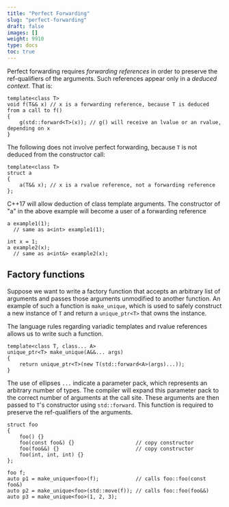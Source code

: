 ```yaml
---
title: "Perfect Forwarding"
slug: "perfect-forwarding"
draft: false
images: []
weight: 9910
type: docs
toc: true
---
```


Perfect forwarding requires *forwarding references* in order to preserve the ref-qualifiers of the arguments. Such references appear only in a *deduced context*. That is:

    template<class T>
    void f(T&& x) // x is a forwarding reference, because T is deduced from a call to f()
    {
        g(std::forward<T>(x)); // g() will receive an lvalue or an rvalue, depending on x
    }

The following does not involve perfect forwarding, because `T` is not deduced from the constructor call:

    template<class T>
    struct a
    {
        a(T&& x); // x is a rvalue reference, not a forwarding reference
    };


<!-- if version [gte C++17] -->

C++17 will allow deduction of class template arguments. The constructor of "a" in the above example will become a user of a forwarding reference

    a example1(1);
      // same as a<int> example1(1);

    int x = 1;
    a example2(x);
      // same as a<int&> example2(x);

<!-- end version if -->

## Factory functions
Suppose we want to write a factory function that accepts an arbitrary list of arguments and passes those arguments unmodified to another function. An example of such a function is `make_unique`, which is used to safely construct a new instance of `T` and return a `unique_ptr<T>` that owns the instance.

The language rules regarding variadic templates and rvalue references allows us to write such a function.

    template<class T, class... A>
    unique_ptr<T> make_unique(A&&... args)
    {
        return unique_ptr<T>(new T(std::forward<A>(args)...));
    }

The use of ellipses `...` indicate a parameter pack, which represents an arbitrary number of types. The compiler will expand this parameter pack to the correct number of arguments at the call site. These arguments are then passed to `T`'s constructor using `std::forward`. This function is required to preserve the ref-qualifiers of the arguments.

    struct foo
    {
        foo() {}
        foo(const foo&) {}                    // copy constructor
        foo(foo&&) {}                         // copy constructor
        foo(int, int, int) {}
    };

    foo f;
    auto p1 = make_unique<foo>(f);            // calls foo::foo(const foo&)
    auto p2 = make_unique<foo>(std::move(f)); // calls foo::foo(foo&&)
    auto p3 = make_unique<foo>(1, 2, 3); 





